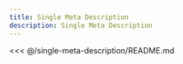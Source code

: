 ```yaml
---
title: Single Meta Description
description: Single Meta Description
---
```


<<< @/single-meta-description/README.md

